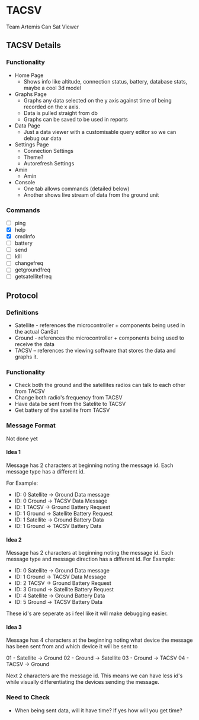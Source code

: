 # TACSV

Team Artemis Can Sat Viewer

## TACSV Details
### Functionality
- Home Page
    - Shows info like altitude, connection status, battery, database stats, maybe a cool 3d model
- Graphs Page
    - Graphs any data selected on the y axis against time of being recorded on the x axis.
    - Data is pulled straight from db
    - Graphs can be saved to be used in reports
- Data Page
    - Just a data viewer with a customisable query editor so we can debug our data
- Settings Page
    - Connection Settings
    - Theme?
    - Autorefresh Settings
- Amin
    - Amin
- Console
    - One tab allows commands (detailed below)
    - Another shows live stream of data from the ground unit
### Commands

- [ ] ping
- [X] help
- [X] cmdInfo
- [ ] battery
- [ ] send
- [ ] kill
- [ ] changefreq
- [ ] getgroundfreq
- [ ] getsatellitefreq

## Protocol
### Definitions
- Satellite - references the microcontroller + components being used in the actual CanSat
- Ground - references the microcontroller + components being used to receive the data
- TACSV – references the viewing software that stores the data and graphs it.

### Functionality
- Check both the ground and the satellites radios can talk to each other from TACSV
- Change both radio's frequency from TACSV
- Have data be sent from the Satelite to TACSV
- Get battery of the satellite from TACSV

### Message Format
Not done yet
#### Idea 1
Message has 2 characters at beginning noting the message id.
Each message type has a different id.

For Example:
- ID: 0 Satellite -> Ground Data message
- ID: 0 Ground -> TACSV Data Message
- ID: 1 TACSV -> Ground Battery Request
- ID: 1 Ground -> Satellite Battery Request
- ID: 1 Satellite -> Ground Battery Data
- ID: 1 Ground -> TACSV Battery Data

#### Idea 2
Message has 2 characters at beginning noting the message id.
Each message type and message direction has a different id.
For Example:
- ID: 0 Satellite -> Ground Data message
- ID: 1 Ground -> TACSV Data Message
- ID: 2 TACSV -> Ground Battery Request
- ID: 3 Ground -> Satellite Battery Request
- ID: 4 Satellite -> Ground Battery Data
- ID: 5 Ground -> TACSV Battery Data

These id's are seperate as i feel like it will make debugging easier.

#### Idea 3
Message has 4 characters at the beginning noting what device the message has been sent from and which device it will be sent to

01 - Satellite -> Ground
02 - Ground -> Satellite
03 - Ground -> TACSV
04 - TACSV -> Ground

Next 2 characters are the message id. 
This means we can have less id's while visually differentiating the devices sending the message.
### Need to Check
- When being sent data, will it have time? If yes how will you get time?